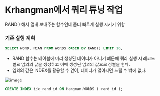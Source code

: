   # Krhangman에서 쿼리 튜닝 작업 

  RAND() 해서 열개 보내주는 함수인데 좀더 빠르게 실행 시키기 위함
   
   ### 기존 실행 계획
   ``` sql
   SELECT WORD, MEAN FROM WORDS ORDER BY RAND() LIMIT 10; 
   ```
   - RAND 함수는 테이블에 미리 생성된 데이터가 아니기 떄문에 쿼리 실행 시 레코드 별로 임의의 값을 생성하고 이때 생성된 임의의 값으로 정렬을 한다. 
   - 임의의 값은 INDEX를 활용할 수 없어, 데이터가 많아지면 느릴 수 밖에 없다. 
 
![image](https://user-images.githubusercontent.com/55049159/211815579-21dbc7ed-ea34-490e-8613-72377b163eb0.png)


   ``` sql
  CREATE INDEX idx_rand_id ON Hangman.WORDS ( rand_id );
   ```

